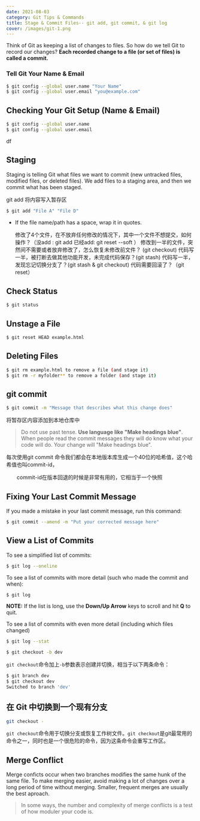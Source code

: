 ```yaml
---
date: 2021-08-03
category: Git Tips & Commands
title: Stage & Commit Files-- git add, git commit, & git log
cover: /images/git-1.png
---
```


<!-- more -->

Think of Git as keeping a list of changes to files. So how do we tell Git to record our changes? **Each recorded change to a file (or set of files) is called a commit.** 



### Tell Git Your Name & Email

```bash
$ git config --global user.name "Your Name"
$ git config --global user.email "you@example.com"
```



## Checking Your Git Setup (Name & Email)

```bash
$ git config --global user.name
$ git config --global user.email
```



df

## Staging

Staging is telling Git what files we want to commit (new untracked files, modified files, or deleted files). We add files to a staging area, and then we commit what has been staged. 

git add 将内容写入暂存区

```bash
$ git add "File A" "File D"
```

- If the file name/path has a space, wrap it in quotes. 

  修改了4个文件，在不放弃任何修改的情况下，其中一个文件不想提交，如何操作？（没add : git add 已经add: git reset --soft ）
  修改到一半的文件，突然间不需要或者放弃修改了，怎么恢复未修改前文件？ (git checkout)
  代码写一半，被打断去做其他功能开发，未完成代码保存？(git stash)
  代码写一半，发现忘记切换分支了？(git stash & git checkout)
  代码需要回滚了？（git reset）

## Check Status

```bash
$ git status
```

## Unstage a File

```bash
$ git reset HEAD example.html
```

## Deleting Files

```bash
$ git rm example.html to remove a file (and stage it)
$ git rm -r myfolder** to remove a folder (and stage it)
```

## git commit 

```bash
$ git commit -m "Message that describes what this change does"
```

将暂存区内容添加到本地仓库中

> Do not use past tense. **Use language like "Make headings blue"**. When people read the commit messages they will do know what your code will do. Your change will "Make headings blue".

每次使用git commit 命令我们都会在本地版本库生成一个40位的哈希值，这个哈希值也叫commit-id，

　　commit-id在版本回退的时候是非常有用的，它相当于一个快照



## Fixing Your Last Commit Message

If you made a mistake in your last commit message, run this command:

```bash
$ git commit --amend -m "Put your corrected message here"
```



## View a List of Commits

To see a simplified list of commits:

```bash
$ git log --oneline
```

To see a list of commits with more detail (such who made the commit and when):

```bash
$ git log
```

**NOTE:** If the list is long, use the **Down/Up Arrow** keys to scroll and hit **Q** to quit.

To see a list of commits with even more detail (including which files changed)

```bash
$ git log --stat
```







```bash
$ git checkout -b dev
```

`git checkout`命令加上`-b`参数表示创建并切换，相当于以下两条命令：

```bash
$ git branch dev
$ git checkout dev
Switched to branch 'dev'
```

##  **在 Git 中切换到一个现有分支**

```bash
git checkout -
```

`git checkout`命令用于切换分支或恢复工作树文件。`git checkout`是git最常用的命令之一，同时也是一个很危险的命令，因为这条命令会重写工作区。



## Merge Conflict

Merge conficts occur when two branches modifies the same hunk of the same file. To make merging easier, avoid making a lot of changes over a long period of time without merging. Smaller, frequent merges are usually the best aproach.

> In some ways, the number and complexity of merge conflicts is a test of how moduler your code is.